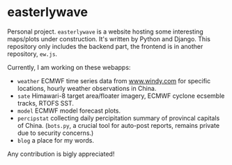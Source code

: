 # easterlywave
Personal project. `easterlywave` is a website hosting some interesting maps/plots under construction. It's written by Python and Django. This repository only includes the backend part, the frontend is in another repository, `ew.js`.

Currently, I am working on these webapps:
- `weather` ECMWF time series data from www.windy.com for specific locations, hourly weather observations in China.
- `sate` Himawari-8 target area/floater imagery, ECMWF cyclone ecsemble tracks, RTOFS SST.
- `model` ECMWF model forecast plots.
- `percipstat` collecting daily percipitation summary of provincal capitals of China. (`bots.py`, a crucial tool for auto-post reports, remains private due to security concerns.)
- `blog` a place for my words.

Any contribution is bigly appreciated!
